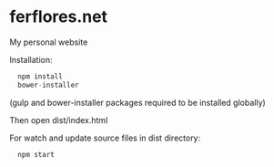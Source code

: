 # ferflores.net

My personal website

Installation:
```js
  npm install
  bower-installer
```
(gulp and bower-installer packages required to be installed globally)

Then open dist/index.html

For watch and update source files in dist directory:
```js
  npm start
```
